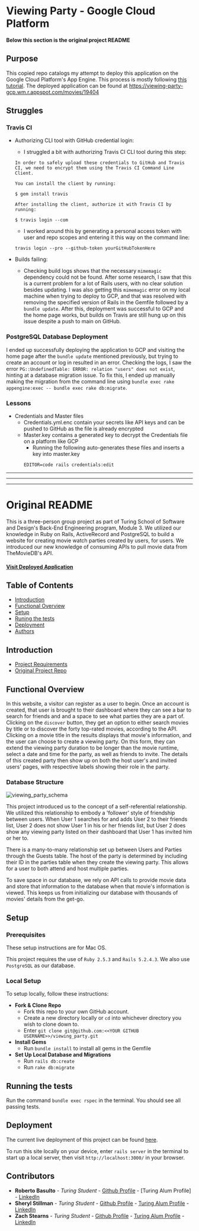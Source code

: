 # Viewing Party - Google Cloud Platform
__Below this section is the original project README__

## Purpose
This copied repo catalogs my attempt to deploy this application on the Google Cloud Platform's App Engine.  This process is mostly following [this tutorial](https://www.tastyvar.com/rails-appengine).  The deployed application can be found at https://viewing-party-gcp.wm.r.appspot.com/movies/19404

## Struggles
### Travis CI
  * Authorizing CLI tool with GitHub credential login:
    * I struggled a bit with authorizing Travis CI CLI tool during this step:
    ```
    In order to safely upload these credentials to GitHub and Travis CI, we need to encrypt them using the Travis CI Command Line Client.

    You can install the client by running:

    $ gem install travis

    After installing the client, authorize it with Travis CI by running:

    $ travis login --com
    ```
    * I worked around this by generating a personal access token with user and repo scopes and entering it this way on the command line:
    ```
    travis login --pro --github-token yourGitHubTokenHere
    ```

  * Builds failing:
    * Checking build logs shows that the necessary `mimemagic` dependency could not be found.  After some research, I saw that this is a current problem for a lot of Rails users, with no clear solution besides updating.  I was also getting this `mimemagic` error on my local machine when trying to deploy to GCP, and that was resolved with removing the specified version of Rails in the Gemfile followed by a `bundle update`.  After this, deployment was successful to GCP and the home page works, but builds on Travis are still hung up on this issue despite a push to main on GitHub.


### PostgreSQL Database Deployment
I ended up successfully deploying the application to GCP and visiting the home page after the `bundle update` mentioned previously, but trying to create an account or log in resulted in an error.  Checking the logs, I saw the error `PG::UndefinedTable: ERROR: relation "users" does not exist`, hinting at a database migration issue.  To fix this, I ended up manually making the migration from the command line using `bundle exec rake appengine:exec -- bundle exec rake db:migrate`.


### Lessons

  * Credentials and Master files 
    * Credentials.yml.enc contain your secrets like API keys and can be pushed to GitHub as the file is already encrypted
    * Master.key contains a generated key to decrypt the Credentials file on a platform like GCP
      * Running the following auto-generates these files and inserts a key into master.key
      ``` 
      EDITOR=code rails credentials:edit
      ```
 
***
***
***


# Original README

This is a three-person group project as part of Turing School of Software and Design's Back-End Engineering program, Module 3.  We utilized our knowledge in Ruby on Rails, ActiveRecord and PostgreSQL to build a website for creating movie watch parties created by users, for users.  We introduced our new knowledge of consuming APIs to pull movie data from TheMovieDB's API.

#### [Visit Deployed Application](https://viewing-party-13.herokuapp.com/)

## Table of Contents

  - [Introduction](#introduction)
  - [Functional Overview](#functional-overview)
  - [Setup](#setup)
  - [Runing the tests](#running-the-tests)
  - [Deployment](#deployment)
  - [Authors](#authors)

## Introduction
  * [Project Requirements](https://backend.turing.io/module3/projects/viewing_party/index)
  * [Original Project Repo](https://github.com/turingschool-examples/viewing_party)

## Functional Overview

In this website, a visitor can register as a user to begin.  Once an account is created, that user is brought to their dashboard where they can see a bar to search for friends and and a space to see what parties they are a part of.  Clicking on the `discover` button, they get an option to either search movies by title or to discover the forty top-rated movies, according to the API.  Clicking on a movie title in the results displays that movie's information, and the user can choose to create a viewing party.  On this form, they can extend the viewing party duration to be longer than the movie runtime, select a date and time for the party, as well as friends to invite.  The details of this created party then show up on both the host user's and invited users' pages, with respective labels showing their role in the party.

### Database Structure

<img src="https://i.postimg.cc/d324DsL9/Viewing-Party-DB-Schema.png" alt="viewing_party_schema">

This project introduced us to the concept of a self-referential relationship.  We utilized this relationship to embody a 'follower' style of friendship between users.  When User 1 searches for and adds User 2 to their friends list, User 2 does not show User 1 in his or her friends list, but User 2 does show any viewing party listed on their dashboard that User 1 has invited him or her to.

There is a many-to-many relationship set up between Users and Parties through the Guests table.  The host of the party is determined by including their ID in the parties table when they create the viewing party.  This allows for a user to both attend and host multiple parties.

To save space in our database, we rely on API calls to provide movie data and store that information to the database when that movie's information is viewed.  This keeps us from initializing our database with thousands of movies' details from the get-go.

## Setup

### Prerequisites

These setup instructions are for Mac OS.

This project requires the use of `Ruby 2.5.3` and `Rails 5.2.4.3`.
We also use `PostgreSQL` as our database.

### Local Setup

To setup locally, follow these instructions:
  * __Fork & Clone Repo__
    * Fork this repo to your own GitHub account.
    * Create a new directory locally or `cd` into whichever directory you wish to clone down to.
    * Enter `git clone git@github.com:<<YOUR GITHUB USERNAME>>/viewing_party.git`
  * __Install Gems__
    * Run `bundle install` to install all gems in the Gemfile
  * __Set Up Local Database and Migrations__
    * Run `rails db:create`
    * Run `rake db:migrate`

## Running the tests

Run the command `bundle exec rspec` in the terminal.  You should see all passing tests.

## Deployment

The current live deployment of this project can be found [here](https://viewing-party-13.herokuapp.com/).

To run this site locally on your device, enter `rails server` in the terminal to start up a local server, then visit `http://localhost:3000/` in your browser.

## Contributors

  - **Roberto Basulto** - *Turing Student* - [Github Profile](https://github.com/Eternal-Flame085) - [Turing Alum Profile] - [LinkedIn](https://www.linkedin.com/in/roberto-basulto-9051941b9/)
  - **Sheryl Stillman** - *Turing Student* - [Github Profile](https://github.com/stillsheryl) - [Turing Alum Profile](https://alumni.turing.io/alumni/sheryl-stillman) - [LinkedIn](https://www.linkedin.com/in/sherylstillman1/)
  - **Zach Stearns** - *Turing Student* - [Github Profile](https://github.com/Stearnzy) - [Turing Alum Profile](https://alumni.turing.io/alumni/zach-stearns) - [LinkedIn](https://www.linkedin.com/in/zach-stearns/)

